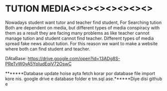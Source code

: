 # TUTION MEDIA<><><><><><><>

Nowadays student want tutor and teacher find student, For Searching tution  Both are dependent on media, but different types of media conspiracy with them as a result they are facing many problems as like teacher cannot manage tution and student cannot find teacher. Different types of media spread  fake news about tution. For this reason we want to make a website where both can find student and teacher.

DAtaBase:    https://drive.google.com/open?id=13ADg8S-PReTvW0yA5YpIudEqiV72OswC


*******Database update hoise ayta fetch korar por database file import kore nis.
google drive e database folder e tm.sql ase.******Diye disi github e

